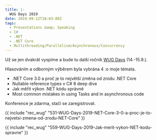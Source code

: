```yaml
---
title: |-
  WUG Days 2019
date: 2019-09-12T18:03:00Z
tags:
  - Presentations &amp; Speaking
  - C#
  - .NET
  - .NET Core
  - Multithreading/Parallelism/Asynchronous/Concurrency
---
```

Už se jen dvakrát vyspíme a bude tu další ročník [WUG Days][1] (14.-15.9.). 

Hlasováním a odborným výběrem byla vybrána 4 :o moje témata.

<!-- excerpt -->

* .NET Core 3.0 a proč je to největší změna od zrodu .NET Core
* Nullable reference types v C# 8 deep dive
* Jak měřit výkon .NET kódu správně
* Most common mistakes in using Tasks and in asynchronous code

Konference je zdarma, stačí se zaregistrovat.

{{ include "rec_wug" "531-WUG-Days-2019-NET-Core-3-0-a-proc-je-to-nejvetsi-zmena-od-zrodu-NET-Core" }}

{{ include "rec_wug" "559-WUG-Days-2019-Jak-merit-vykon-NET-kodu-spravne" }}

[1]: https://www.wug.cz/brno/akce/1000-WUG-Days-2018/